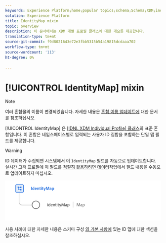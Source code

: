 ```yaml
---
keywords: Experience Platform;home;popular topics;schema;Schema;XDM;individual profile;fields;schemas;Schemas;identityMap;identity map;Identity map;Schema design;map;Map;union schema;union
solution: Experience Platform
title: IdentityMap mixin
topic: overview
description: 이 문서에서는 XDM 개별 프로필 클래스에 대한 개요를 제공합니다.
translation-type: tm+mt
source-git-commit: f9d8021643e72e3fbb5315b54a19815dcdaaa702
workflow-type: tm+mt
source-wordcount: '113'
ht-degree: 0%

---
```



# [!UICONTROL IdentityMap] mixin

>[!NOTE]
>
>여러 혼합물의 이름이 변경되었습니다. 자세한 내용은 [혼합 이름 업데이트에](../name-updates.md) 대한 문서를 참조하십시오.

[!UICONTROL IdentityMap] 은 [[!DNL XDM Individual Profile] 클래스](../../classes/individual-profile.md)의 표준 혼합입니다. 이 혼합은 네임스페이스별로 입력되는 사용자 ID 집합을 포함하는 단일 맵 필드를 제공합니다.

>[!WARNING]
>
>ID 데이터가 수집되면 시스템에서 이 `IdentityMap` 필드를 자동으로 업데이트합니다. 실시간 고객 프로필에 이 필드를 [적절히 활용하려면 데이터](../../../profile/home.md)작업에서 필드 내용을 수동으로 업데이트하지 마십시오.

<img src="../../images/mixins/identitymap.png" width="600" /><br />

사용 사례에 대한 자세한 내용은 스키마 구성 [의 기본 사항에](../../schema/composition.md#identityMap) 있는 ID 맵에 대한 섹션을 참조하십시오.